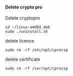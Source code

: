 

#### Delete crypto pro

Delete cryptopro
```
cd ~/linux-amd64_deb
sudo ./uninstall.sh
```
delete licence
```
sudo rm -rf /etc/opt/cprocsp
```
delete certificate
```
sudo rm -rf /var/opt/cprocsp
```

